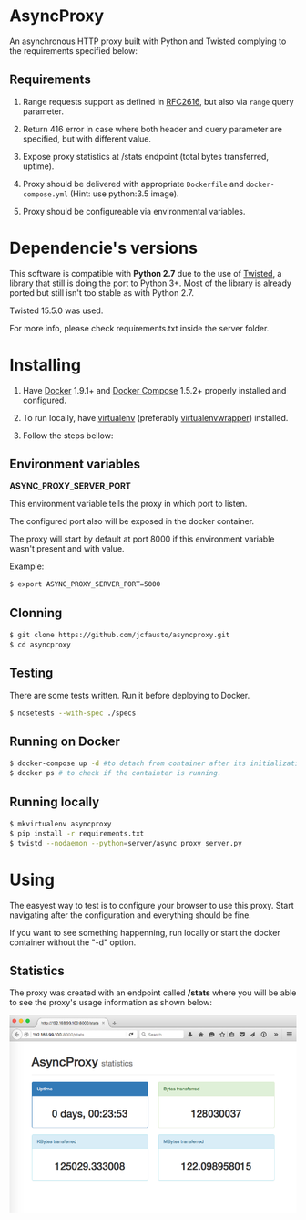 # AsyncProxy

An asynchronous HTTP proxy built with Python and Twisted complying to the requirements specified below:

## Requirements

1. Range requests support as defined in [RFC2616](https://www.ietf.org/rfc/rfc2616.txt), but also via `range` query parameter.

2. Return 416 error in case where both header and query parameter are specified, but with different value.

3. Expose proxy statistics at /stats endpoint (total bytes transferred, uptime).

4. Proxy should be delivered with appropriate `Dockerfile` and `docker-compose.yml` (Hint: use python:3.5 image).

5. Proxy should be configureable via environmental variables.
 
# Dependencie's versions

This software is compatible with **Python 2.7** due to the use of [Twisted](https://twistedmatrix.com/trac/), a library that still is doing the port to Python 3+. Most of the library is already ported but still isn't too stable as with Python 2.7.

Twisted 15.5.0 was used.

For more info, please check requirements.txt inside the server folder.

# Installing

1. Have [Docker](https://www.docker.com/) 1.9.1+ and [Docker Compose](https://docs.docker.com/compose/) 1.5.2+ properly installed and configured.

2. To run locally, have [virtualenv](https://virtualenv.readthedocs.org/en/latest/) (preferably [virtualenvwrapper](https://virtualenvwrapper.readthedocs.org/en/latest/)) installed.

3. Follow the steps bellow:

## Environment variables

**ASYNC_PROXY_SERVER_PORT**

This environment variable tells the proxy in which port to listen.

The configured port also will be exposed in the docker container.

The proxy will start by default at port 8000 if this environment variable wasn't present and with value.

Example:

```bash
$ export ASYNC_PROXY_SERVER_PORT=5000
```
## Clonning

```bash
$ git clone https://github.com/jcfausto/asyncproxy.git
$ cd asyncproxy
```
## Testing

There are some tests written. Run it before deploying to Docker.

```bash
$ nosetests --with-spec ./specs
````

## Running on Docker
```bash
$ docker-compose up -d #to detach from container after its initialization
$ docker ps # to check if the containter is running. 
```
## Running locally
```bash
$ mkvirtualenv asyncproxy
$ pip install -r requirements.txt
$ twistd --nodaemon --python=server/async_proxy_server.py
```

# Using

The easyest way to test is to configure your browser to use this proxy. Start navigating after the configuration and everything should be fine.

If you want to see something happenning, run locally or start the docker container without the "-d" option. 

## Statistics

The proxy was created with an endpoint called **/stats** where you will be able to see the proxy's usage information as shown below:

![Alt text](async-proxy-stats-endpoint.png "Proxy Statistics")
